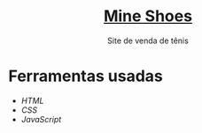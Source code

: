 <h1 align="center">
    <a href="https://mineshoes.netlify.app/" target="__blank">Mine Shoes</a>
</h1>
<p align="center">Site de venda de tênis</p>
<h1>Ferramentas usadas</h1>
<ul>
<li><i class="uil uil-html5">HTML</i></li>
<li><i class="uil uil-css3-simple">CSS</i></li>
<li><i class="uil uil-java-script">JavaScript</i></li>
</ul>
